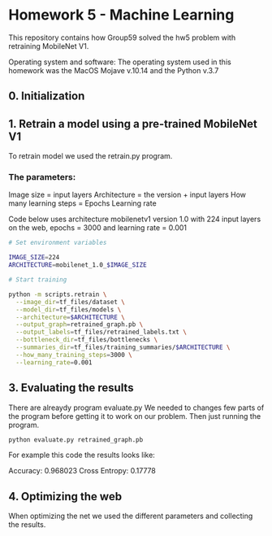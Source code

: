 # Homework 5 - Machine Learning

This repository contains how Group59 solved the hw5 problem with retraining MobileNet V1.

Operating system and software:
The operating system used in this homework was the MacOS Mojave v.10.14 and the Python v.3.7


## 0. Initialization

## 1. Retrain a model using a pre-trained MobileNet V1

To retrain model we used the retrain.py program.

### The parameters:

Image size = input layers
Architecture = the version + input layers
How many learning steps = Epochs
Learning rate

Code below uses architecture mobilenetv1 version 1.0 with 224 input layers on the web, epochs = 3000 and learning rate = 0.001

```sh
# Set environment variables

IMAGE_SIZE=224
ARCHITECTURE=mobilenet_1.0_$IMAGE_SIZE

# Start training

python -m scripts.retrain \
  --image_dir=tf_files/dataset \
  --model_dir=tf_files/models \
  --architecture=$ARCHITECTURE \
  --output_graph=retrained_graph.pb \
  --output_labels=tf_files/retrained_labels.txt \
  --bottleneck_dir=tf_files/bottlenecks \
  --summaries_dir=tf_files/training_summaries/$ARCHITECTURE \
  --how_many_training_steps=3000 \
  --learning_rate=0.001
```

## 3. Evaluating the results

There are alreaydy program evaluate.py We needed to changes few parts of the program before getting it to work on our problem.
Then just running the program.
```sh
python evaluate.py retrained_graph.pb
```
For example this code the results looks like:

Accuracy: 0.968023
Cross Entropy: 0.17778


## 4. Optimizing the web

When optimizing the net we used the different parameters and collecting the results.

